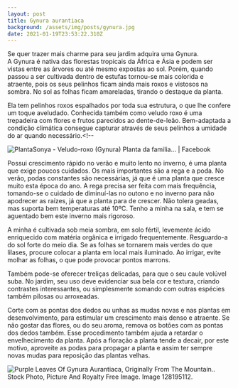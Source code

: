```yaml
---
layout: post
title: Gynura aurantiaca
background: /assets/img/posts/gynura.jpg
date: 2021-01-19T23:53:22.310Z
---
```

Se quer trazer mais charme para seu jardim adquira uma Gynura. A Gynura é nativa das florestas tropicais da África e Ásia e podem ser vistas entre as árvores ou até mesmo expostas ao sol. Porém, quando passou a ser cultivada dentro de estufas tornou-se mais colorida e atraente, pois os seus pelinhos ficam ainda mais roxos e vistosos na sombra. No sol as folhas ficam amareladas, tirando o destaque da planta.

Ela tem pelinhos roxos espalhados por toda sua estrutura, o que lhe confere um toque aveludado. Conhecida também como veludo roxo é uma trepadeira com flores e frutos parecidos ao dente-de-leão. Bem-adaptada a condição climática consegue capturar através de seus pelinhos a umidade do ar quando necessário.<!--

![PlantaSonya - Veludo-roxo (Gynura) Planta da familia... | Facebook](https://encrypted-tbn0.gstatic.com/images?q=tbn:ANd9GcTb60WDDAwb6iXP0KOqGNE4CBX4pTEqXzBf3Q&usqp=CAU)

Possui crescimento rápido no verão e muito lento no inverno, é uma planta que exige poucos cuidados. Os mais importantes são a rega e a poda. No verão, podas constantes são necessárias, já que é uma planta que cresce muito esta época do ano. A rega precisa ser feita com mais frequência, tomando-se o cuidado de diminuí-las no outono e no inverno para não apodrecer as raízes, já que a planta para de crescer. Não tolera geadas, mas suporta bem temperaturas até 10ºC. Tenho a minha na sala, e tem se aguentado bem este inverno mais rigoroso.

A minha é cultivada sob meia sombra, em [](https://www.jardineiro.net/glossario/solo)solo fértil, levemente [](https://www.jardineiro.net/glossario/acido)ácido enriquecido com [](https://www.jardineiro.net/glossario/materia-organica)matéria orgânica e irrigado frequentemente. Resguardo-a do sol forte do meio dia. Se as folhas se tornarem mais verdes do que lilases, procure colocar a planta em local mais iluminado. Ao irrigar, evite molhar as folhas, o que pode provocar pontos marrons.

Também pode-se oferecer treliças delicadas, para que o seu caule volúvel suba. No jardim, seu uso deve evidenciar sua bela cor e textura, criando contrastes interessantes, ou simplesmente somando com outras espécies também pilosas ou arroxeadas.

Corte com as pontas dos dedos ou unhas as mudas novas e nas plantas em desenvolvimento, para estimular um crescimento mais denso e atraente. Se não gostar das flores, ou do seu aroma, remova os botões com as pontas dos dedos também. Esse procedimento também ajuda a retardar o envelhecimento da planta. Após a floração a planta tende a decair, por este motivo, aproveite as podas para propagar a planta e assim ter sempre novas mudas para reposição das plantas velhas.

![Purple Leaves Of Gynura Aurantiaca, Originally From The Mountain.. Stock  Photo, Picture And Royalty Free Image. Image 128195112.](https://previews.123rf.com/images/bonilook/bonilook1907/bonilook190700457/128195112-purple-leaves-of-gynura-aurantiaca-originally-from-the-mountain-forests-of-the-island-of-java-close-.jpg)